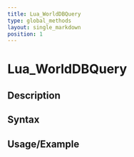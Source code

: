 ```yaml
---
title: Lua_WorldDBQuery
type: global_methods
layout: single_markdown
position: 1
---
```


# Lua_WorldDBQuery

## Description

## Syntax

## Usage/Example


